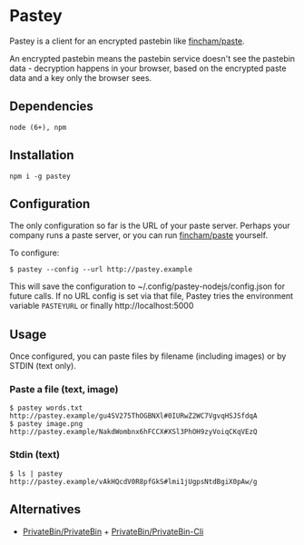 # Pastey

Pastey is a client for an encrypted pastebin like [fincham/paste](https://github.com/fincham/paste).

An encrypted pastebin means the pastebin service doesn't see the pastebin data - decryption happens in your browser, based on the encrypted paste data and a key only the browser sees.

## Dependencies

    node (6+), npm

## Installation

    npm i -g pastey

## Configuration

The only configuration so far is the URL of your paste server. Perhaps your company runs a paste server, or you can run [fincham/paste](https://github.com/fincham/paste) yourself.

To configure:

    $ pastey --config --url http://pastey.example

This will save the configuration to ~/.config/pastey-nodejs/config.json for future calls. If no URL config is set via that file, Pastey tries the environment variable `PASTEYURL` or finally http://localhost:5000

## Usage

Once configured, you can paste files by filename (including images) or by STDIN (text only).

### Paste a file (text, image)

    $ pastey words.txt
    http://pastey.example/gu4SV275ThOGBNXl#0IURwZ2WC7VgvqHSJSfdqA
    $ pastey image.png
    http://pastey.example/NakdWombnx6hFCCX#XSl3PhOH9zyVoiqCKqVEzQ

### Stdin (text)

    $ ls | pastey
    http://pastey.example/vAkHQcdV0R8pfGkS#lmi1jUgpsNtdBgiX0pAw/g

## Alternatives

* [PrivateBin/PrivateBin](https://github.com/PrivateBin/PrivateBin) + [PrivateBin/PrivateBin-Cli](https://github.com/PrivateBin/PrivateBin-Cli)
